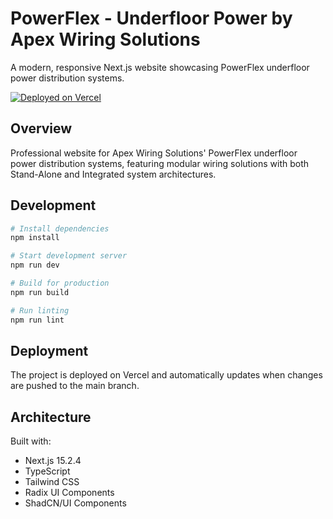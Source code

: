 # PowerFlex - Underfloor Power by Apex Wiring Solutions

A modern, responsive Next.js website showcasing PowerFlex underfloor power distribution systems.

[![Deployed on Vercel](https://img.shields.io/badge/Deployed%20on-Vercel-black?style=for-the-badge&logo=vercel)](https://vercel.com/jamies-projects-e83943cf/v0-apex-landing-page)

## Overview

Professional website for Apex Wiring Solutions' PowerFlex underfloor power distribution systems, featuring modular wiring solutions with both Stand-Alone and Integrated system architectures.

## Development

```bash
# Install dependencies
npm install

# Start development server
npm run dev

# Build for production
npm run build

# Run linting
npm run lint
```

## Deployment

The project is deployed on Vercel and automatically updates when changes are pushed to the main branch.

## Architecture

Built with:
- Next.js 15.2.4
- TypeScript
- Tailwind CSS
- Radix UI Components
- ShadCN/UI Components
